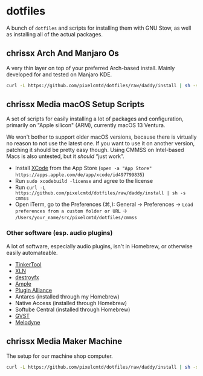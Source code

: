 # dotfiles

A bunch of `dotfiles` and scripts for installing them with GNU Stow, as well as
installing all of the actual packages.

## chrissx Arch And Manjaro Os

A very thin layer on top of your preferred Arch-based install. Mainly developed
for and tested on Manjaro KDE.

```sh
curl -L https://github.com/pixelcmtd/dotfiles/raw/daddy/install | sh -s caamo
```

## chrissx Media macOS Setup Scripts

A set of scripts for easily installing a lot of packages and configuration,
primarily on "Apple silicon" (ARM), currently macOS 13 Ventura.

We won't bother to support older macOS versions, because there is virtually no
reason to not use the latest one. If you want to use it on another version,
patching it should be pretty easy though. Using CMMSS on Intel-based Macs is
also untested, but it _should_ “just work”.

- Install [XCode](https://apps.apple.com/de/app/xcode/id497799835) from the App
  Store (`open -a "App Store" https://apps.apple.com/de/app/xcode/id497799835`)
- Run `sudo xcodebuild -license` and agree to the license
- Run
  `curl -L https://github.com/pixelcmtd/dotfiles/raw/daddy/install | sh -s cmmss`
- Open iTerm, go to the Preferences (⌘,): General → Preferences →
  `Load preferences from a custom folder or URL` →
  `/Users/your_name/src/pixelcmtd/dotfiles/cmmss`

### Other software (esp. audio plugins)

A lot of software, especially audio plugins, isn't in Homebrew, or otherwise
easily automateable.

- [TinkerTool](https://www.bresink.com/osx/0TinkerTool/download.php)
- [XLN](https://www.xlnaudio.com/install)
- [destroyfx](http://destroyfx.org)
- [Ample](https://www.amplesound.net/en/download.asp)
- [Plugin Alliance](https://www.plugin-alliance.com/en/installation-manager.html#downloads)
- Antares (installed through my Homebrew)
- Native Access (installed through Homebrew)
- Softube Central (installed through Homebrew)
- [GVST](https://www.gvst.co.uk/downloads.htm)
- [Melodyne](https://services.celemony.com/cgi-bin/WebObjects/LicenseApp.woa/wa/LoginDA)

## chrissx Media Maker Machine

The setup for our machine shop computer.

```sh
curl -L https://github.com/pixelcmtd/dotfiles/raw/daddy/install | sh -s cm3
```
